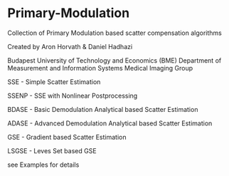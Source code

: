 # Primary-Modulation
Collection of Primary Modulation based scatter compensation algorithms

Created by Aron Horvath & Daniel Hadhazi

Budapest University of Technology and Economics (BME)
Department of Measurement and Information Systems
Medical Imaging Group

SSE   - Simple Scatter Estimation

SSENP - SSE with Nonlinear Postprocessing

BDASE - Basic Demodulation Analytical based Scatter Estimation

ADASE - Advanced Demodulation Analytical based Scatter Estimation

GSE   - Gradient based Scatter Estimation

LSGSE - Leves Set based GSE

see Examples for details
